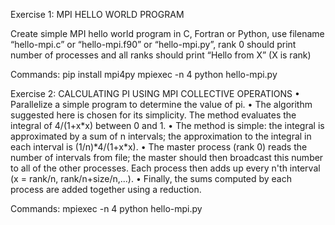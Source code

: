 Exercise 1: MPI HELLO WORLD PROGRAM

Create simple MPI hello world program in C, Fortran or Python, use filename “hello-mpi.c” or “hello-mpi.f90” or “hello-mpi.py”, rank 0 should print number of processes and all ranks should print “Hello from X” (X is rank)

Commands:
pip install mpi4py
mpiexec -n 4 python hello-mpi.py

Exercise 2: CALCULATING PI USING MPI COLLECTIVE OPERATIONS
• Parallelize a simple program to determine the value of pi.
• The algorithm suggested here is chosen for its simplicity.
The method evaluates the integral of 4/(1+x*x) between 0 and 1.
• The method is simple: the integral is approximated by a sum of n intervals; the
approximation to the integral in each interval is (1/n)*4/(1+x\*x).
• The master process (rank 0) reads the number of intervals from file; the master
should then broadcast this number to all of the other processes. Each process then
adds up every n'th interval (x = rank/n, rank/n+size/n,...).
• Finally, the sums computed by each process are added together using a reduction.

Commands:
mpiexec -n 4 python hello-mpi.py
